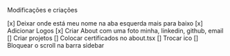 Modificações e criações

[x] Deixar onde está meu nome na aba esquerda mais para baixo
[x] Adicionar Logos
[x] Criar About com uma foto minha, linkedin, github, email
[] Criar projetos
[] Colocar certificados no about.tsx
[] Trocar ico
[] Bloquear o scroll na barra sidebar